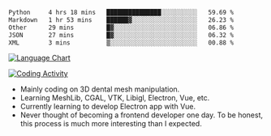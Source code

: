 <!--START_SECTION:waka-->

```txt
Python     4 hrs 18 mins   ███████████████░░░░░░░░░░   59.69 %
Markdown   1 hr 53 mins    ██████▓░░░░░░░░░░░░░░░░░░   26.23 %
Other      29 mins         █▓░░░░░░░░░░░░░░░░░░░░░░░   06.86 %
JSON       27 mins         █▓░░░░░░░░░░░░░░░░░░░░░░░   06.32 %
XML        3 mins          ▒░░░░░░░░░░░░░░░░░░░░░░░░   00.88 %
```

<!--END_SECTION:waka-->

<!--START_SECTION:waka_lang_chart_svg-->
[![Language Chart](https://wakatime.com/share/@DYPro_MIKE/13ed6aa1-fa8f-42b5-8fa7-97c58e94375f.svg)](https://wakatime.com)
<!--END_SECTION:waka_lang_chart_svg-->

<!--START_SECTION:waka_coding_activity_svg-->
[![Coding Activity](https://wakatime.com/share/@DYPro_MIKE/2224f81a-edc4-46bb-b59e-25de5147ed15.svg)](https://wakatime.com)
<!--END_SECTION:waka_coding_activity_svg-->

<!--
**0x11111111/0x11111111** is a ✨ _special_ ✨ repository because its `README.md` (this file) appears on your GitHub profile.

Here are some ideas to get you started:

- 🔭 I’m currently working on ...
- 🌱 I’m currently learning ...
- 👯 I’m looking to collaborate on ...
- 🤔 I’m looking for help with ...
- 💬 Ask me about ...
- 📫 How to reach me: ...
- 😄 Pronouns: ...
- ⚡ Fun fact: ...
-->
- Mainly coding on 3D dental mesh manipulation.
- Learning MeshLib, CGAL, VTK, Libigl, Electron, Vue, etc.
- Currently learning to develop Electron app with Vue.
- Never thought of becoming a frontend developer one day. To be honest, this process is much more interesting than I expected.
